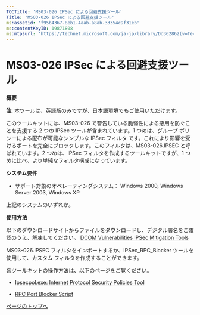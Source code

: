 ```yaml
---
TOCTitle: 'MS03-026 IPSec による回避支援ツール'
Title: 'MS03-026 IPSec による回避支援ツール'
ms:assetid: 'f95b4367-8eb1-4aab-a8ab-33354c9f31eb'
ms:contentKeyID: 19871808
ms:mtpsurl: 'https://technet.microsoft.com/ja-jp/library/Dd362862(v=TechNet.10)'
---
```


MS03-026 IPSec による回避支援ツール
===================================

**概要**

**注**: 本ツールは、英語版のみですが、日本語環境でもご使用いただけます。

このツールキットには、MS03-026 で警告している脆弱性による悪用を防ぐことを支援する 2 つの IPSec ツールが含まれています。1 つめは、グループ ポリシーによる配布が可能なシンプルな IPSec フィルタ です。これにより影響を受けるポートを完全にブロックします。このフィルタは、MS03-026.IPSEC と呼ばれています。2 つめは、IPSec フィルタを作成するツールキットですが、1 つめに比べ、より単純なフィルタ構成になっています。

**システム要件**

-   サポート対象のオペレーティングシステム： Windows 2000, Windows Server 2003, Windows XP

上記のシステムのいずれか。

**使用方法**

以下のダウンロードサイトからファイルをダウンロードし、デジタル署名をご確認のうえ、解凍してください。
[DCOM Vulnerabilities IPSec Mitigation Tools](http://www.microsoft.com/downloads/details.aspx?familyid=d5d9b402-ed79-4ab4-8db2-2d25e0b8d2ea&displaylang=en)

MS03-026.IPSEC フィルタをインポートするか、IPSec\_RPC\_Blocker ツールを使用して、カスタム フィルタを作成することができます。

各ツールキットの操作方法は、以下のページをご覧ください。

-   [Ipsecpol.exe: Internet Protocol Security Policies Tool](http://www.microsoft.com/japan/technet/security/tools/ipsecpol-d.mspx)

-   [RPC Port Blocker Script](https://technet.microsoft.com/ja-jp/library/a2961668-4db4-4ec0-838e-98af48a34272(v=TechNet.10))

[](#mainsection)[ページのトップへ](#mainsection)
